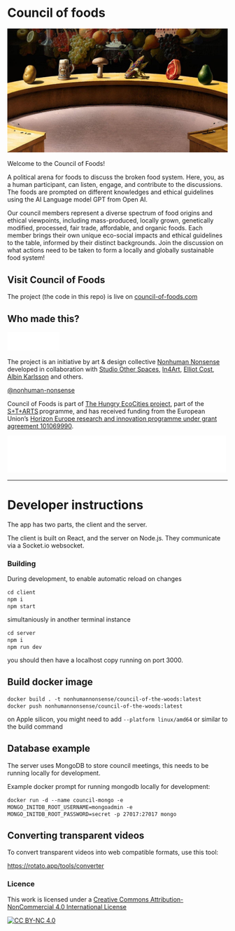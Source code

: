 # Council of foods

![Council of Foods](https://github.com/Nonhuman-Nonsense/council-of-foods/blob/main/client/public/council-of-foods-preview.jpeg?raw=true)

Welcome to the Council of Foods!

A political arena for foods to discuss the broken food system. Here, you, as a human participant, can listen, engage, and contribute to the discussions. The foods are prompted on different knowledges and ethical guidelines using the AI Language model GPT from Open AI.

Our council members represent a diverse spectrum of food origins and ethical viewpoints, including mass-produced, locally grown, genetically modified, processed, fair trade, affordable, and organic foods. Each member brings their own unique eco-social impacts and ethical guidelines to the table, informed by their distinct backgrounds. Join the discussion on what actions need to be taken to form a locally and globally sustainable food system!

## Visit Council of Foods

The project (the code in this repo) is live on [council-of-foods.com](https://council-of-foods.com)

## Who made this?

<a href="https://nonhuman-nonsense.com/"><img src="https://github.com/Nonhuman-Nonsense/council-of-foods/blob/main/client/public/logos/nonhuman_nonsense_logo.png?raw=true" width="120" /></a>

The project is an initiative by art & design collective [Nonhuman Nonsense](https://nonhuman-nonsense.com/) developed in collaboration with [Studio Other Spaces](https://studiootherspaces.net/), [In4Art](https://www.in4art.eu/), [Elliot Cost](https://elliott.computer/), [Albin Karlsson](https://www.polymorf.se/) and others.

[@nonhuman-nonsense](http://instagram.com/nonhuman_nonsense)

Council of Foods is part of [The Hungry EcoCities project](https://starts.eu/hungryecocities/), part of the [S+T+ARTS](https://starts.eu/) programme, and has received funding from the European Union’s [Horizon Europe research and innovation programme under grant agreement 101069990](https://cordis.europa.eu/project/id/101069990).

<a href="https://cordis.europa.eu/project/id/101069990"><img src="https://github.com/Nonhuman-Nonsense/council-of-foods/blob/main/client/public/logos/logos_eu-white-starts-white.webp?raw=true" width="500" /></a>


---

# Developer instructions

The app has two parts, the client and the server.

The client is built on React, and the server on Node.js. They communicate via a Socket.io websocket.

### Building

During development, to enable automatic reload on changes

```
cd client
npm i
npm start
```

simultaniously in another terminal instance

```
cd server
npm i
npm run dev
```

you should then have a localhost copy running on port 3000.


## Build docker image

```
docker build . -t nonhumannonsense/council-of-the-woods:latest
docker push nonhumannonsense/council-of-the-woods:latest
```

on Apple silicon, you might need to add `--platform linux/amd64` or similar to the build command

## Database example

The server uses MongoDB to store council meetings, this needs to be running locally for development.

Example docker prompt for running mongodb locally for development:

```
docker run -d --name council-mongo -e MONGO_INITDB_ROOT_USERNAME=mongoadmin -e MONGO_INITDB_ROOT_PASSWORD=secret -p 27017:27017 mongo
```

## Converting transparent videos

To convert transparent videos into web compatible formats, use this tool:

https://rotato.app/tools/converter

### Licence

This work is licensed under a
[Creative Commons Attribution-NonCommercial 4.0 International License][cc-by-nc]

[![CC BY-NC 4.0][cc-by-nc-image]][cc-by-nc]

[cc-by-nc]: https://creativecommons.org/licenses/by-nc/4.0/
[cc-by-nc-image]: https://licensebuttons.net/l/by-nc/4.0/88x31.png
[cc-by-nc-shield]: https://img.shields.io/badge/License-CC%20BY--NC%204.0-lightgrey.svg
